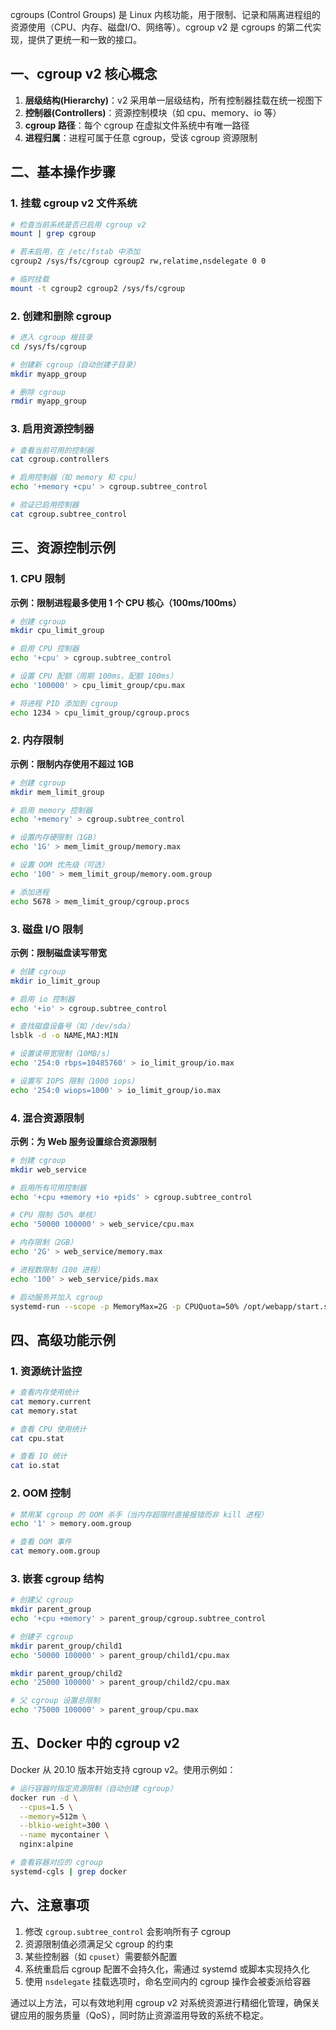 cgroups (Control Groups) 是 Linux 内核功能，用于限制、记录和隔离进程组的资源使用（CPU、内存、磁盘I/O、网络等）。cgroup v2 是 cgroups 的第二代实现，提供了更统一和一致的接口。

## 一、cgroup v2 核心概念

1. **层级结构(Hierarchy)**：v2 采用单一层级结构，所有控制器挂载在统一视图下
2. **控制器(Controllers)**：资源控制模块（如 cpu、memory、io 等）
3. **cgroup 路径**：每个 cgroup 在虚拟文件系统中有唯一路径
4. **进程归属**：进程可属于任意 cgroup，受该 cgroup 资源限制

## 二、基本操作步骤

### 1. 挂载 cgroup v2 文件系统

```bash
# 检查当前系统是否已启用 cgroup v2
mount | grep cgroup

# 若未启用，在 /etc/fstab 中添加
cgroup2 /sys/fs/cgroup cgroup2 rw,relatime,nsdelegate 0 0

# 临时挂载
mount -t cgroup2 cgroup2 /sys/fs/cgroup
```

### 2. 创建和删除 cgroup

```bash
# 进入 cgroup 根目录
cd /sys/fs/cgroup

# 创建新 cgroup（自动创建子目录）
mkdir myapp_group

# 删除 cgroup
rmdir myapp_group
```

### 3. 启用资源控制器

```bash
# 查看当前可用的控制器
cat cgroup.controllers

# 启用控制器（如 memory 和 cpu）
echo '+memory +cpu' > cgroup.subtree_control

# 验证已启用控制器
cat cgroup.subtree_control
```

## 三、资源控制示例

### 1. CPU 限制

**示例：限制进程最多使用 1 个 CPU 核心（100ms/100ms）**

```bash
# 创建 cgroup
mkdir cpu_limit_group

# 启用 CPU 控制器
echo '+cpu' > cgroup.subtree_control

# 设置 CPU 配额（周期 100ms，配额 100ms）
echo '100000' > cpu_limit_group/cpu.max

# 将进程 PID 添加到 cgroup
echo 1234 > cpu_limit_group/cgroup.procs
```

### 2. 内存限制

**示例：限制内存使用不超过 1GB**

```bash
# 创建 cgroup
mkdir mem_limit_group

# 启用 memory 控制器
echo '+memory' > cgroup.subtree_control

# 设置内存硬限制（1GB）
echo '1G' > mem_limit_group/memory.max

# 设置 OOM 优先级（可选）
echo '100' > mem_limit_group/memory.oom.group

# 添加进程
echo 5678 > mem_limit_group/cgroup.procs
```

### 3. 磁盘 I/O 限制

**示例：限制磁盘读写带宽**

```bash
# 创建 cgroup
mkdir io_limit_group

# 启用 io 控制器
echo '+io' > cgroup.subtree_control

# 查找磁盘设备号（如 /dev/sda）
lsblk -d -o NAME,MAJ:MIN

# 设置读带宽限制（10MB/s）
echo '254:0 rbps=10485760' > io_limit_group/io.max

# 设置写 IOPS 限制（1000 iops）
echo '254:0 wiops=1000' > io_limit_group/io.max
```

### 4. 混合资源限制

**示例：为 Web 服务设置综合资源限制**

```bash
# 创建 cgroup
mkdir web_service

# 启用所有可用控制器
echo '+cpu +memory +io +pids' > cgroup.subtree_control

# CPU 限制（50% 单核）
echo '50000 100000' > web_service/cpu.max

# 内存限制（2GB）
echo '2G' > web_service/memory.max

# 进程数限制（100 进程）
echo '100' > web_service/pids.max

# 启动服务并加入 cgroup
systemd-run --scope -p MemoryMax=2G -p CPUQuota=50% /opt/webapp/start.sh
```

## 四、高级功能示例

### 1. 资源统计监控

```bash
# 查看内存使用统计
cat memory.current
cat memory.stat

# 查看 CPU 使用统计
cat cpu.stat

# 查看 IO 统计
cat io.stat
```

### 2. OOM 控制

```bash
# 禁用某 cgroup 的 OOM 杀手（当内存超限时直接报错而非 kill 进程）
echo '1' > memory.oom.group

# 查看 OOM 事件
cat memory.oom.group
```

### 3. 嵌套 cgroup 结构

```bash
# 创建父 cgroup
mkdir parent_group
echo '+cpu +memory' > parent_group/cgroup.subtree_control

# 创建子 cgroup
mkdir parent_group/child1
echo '50000 100000' > parent_group/child1/cpu.max

mkdir parent_group/child2
echo '25000 100000' > parent_group/child2/cpu.max

# 父 cgroup 设置总限制
echo '75000 100000' > parent_group/cpu.max
```

## 五、Docker 中的 cgroup v2

Docker 从 20.10 版本开始支持 cgroup v2。使用示例如：

```bash
# 运行容器时指定资源限制（自动创建 cgroup）
docker run -d \
  --cpus=1.5 \
  --memory=512m \
  --blkio-weight=300 \
  --name mycontainer \
  nginx:alpine

# 查看容器对应的 cgroup
systemd-cgls | grep docker
```

## 六、注意事项

1. 修改 `cgroup.subtree_control` 会影响所有子 cgroup
2. 资源限制值必须满足父 cgroup 的约束
3. 某些控制器（如 `cpuset`）需要额外配置
4. 系统重启后 cgroup 配置不会持久化，需通过 systemd 或脚本实现持久化
5. 使用 `nsdelegate` 挂载选项时，命名空间内的 cgroup 操作会被委派给容器

通过以上方法，可以有效地利用 cgroup v2 对系统资源进行精细化管理，确保关键应用的服务质量（QoS），同时防止资源滥用导致的系统不稳定。